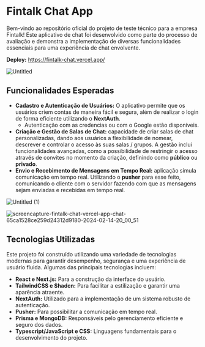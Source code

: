 # Fintalk Chat App

Bem-vindo ao repositório oficial do projeto de teste técnico para a empresa Fintalk! Este aplicativo de chat foi desenvolvido como parte do processo de avaliação e demonstra a implementação de diversas funcionalidades essenciais para uma experiência de chat envolvente.

**Deploy:** https://fintalk-chat.vercel.app/

![Untitled](https://github.com/ugabb/fintalk-chat/assets/76067595/dcd4ab6d-e3c1-4999-b29b-6d99648573bb)


## **Funcionalidades Esperadas**

- **Cadastro e Autenticação de Usuários:** O aplicativo permite que os usuários criem contas de maneira fácil e segura, além de realizar o login de forma eficiente utilizando o **NextAuth**.
    - Autenticação com as credencias ou com o Google estão disponíveis.
- **Criação e Gestão de Salas de Chat:**  capacidade de criar salas de chat personalizadas, dando aos usuários a flexibilidade de nomear, descrever e controlar o acesso às suas salas / grupos. A gestão inclui funcionalidades avançadas, como a possibilidade de restringir o acesso através de convites no momento da criação, definindo como **público** ou **privado**.
- **Envio e Recebimento de Mensagens em Tempo Real:** aplicação simula comunicação em tempo real. Utilizando o **pusher** para esse feito, comunicando o cliente com o servidor fazendo com que as mensagens sejam enviadas e recebidas em tempo real.

![Untitled (1)](https://github.com/ugabb/fintalk-chat/assets/76067595/26ae2765-44c2-47a3-83c1-b252b2a660ad)



![screencapture-fintalk-chat-vercel-app-chat-65ca1528ce259d24312d9180-2024-02-14-20_00_51](https://github.com/ugabb/fintalk-chat/assets/76067595/c3ff4d61-eb1c-4e90-a1b9-7e233ea90a76)

## **Tecnologias Utilizadas**

Este projeto foi construído utilizando uma variedade de tecnologias modernas para garantir desempenho, segurança e uma experiência de usuário fluida. Algumas das principais tecnologias incluem:

- **React e Next.js:** Para a construção da interface do usuário.
- **TailwindCSS e Shadcn:** Para facilitar a estilização e garantir uma aparência atraente.
- **NextAuth:** Utilizado para a implementação de um sistema robusto de autenticação.
- **Pusher:** Para possibilitar a comunicação em tempo real.
- **Prisma e MongoDB:** Responsáveis pelo gerenciamento eficiente e seguro dos dados.
- **Typescript/JavaScript e CSS:** Linguagens fundamentais para o desenvolvimento do projeto.
